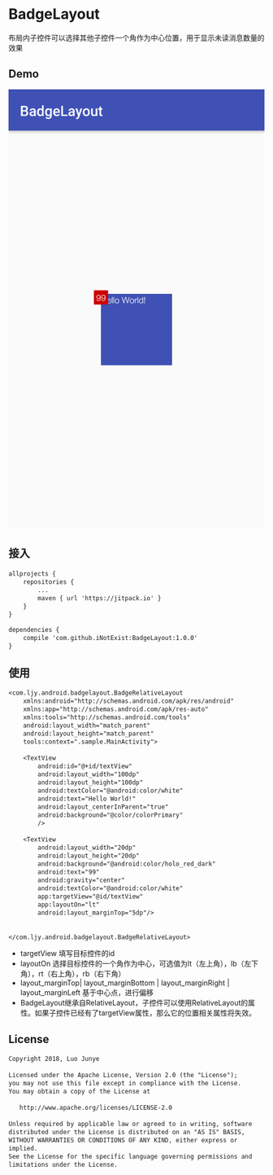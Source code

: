 # BadgeLayout
布局内子控件可以选择其他子控件一个角作为中心位置，用于显示未读消息数量的效果

## Demo
![Demo](BadgeLayout_Demo.png)
## 接入
```
allprojects {
    repositories {
        ...
        maven { url 'https://jitpack.io' }
    }
}
```
```
dependencies {
    compile 'com.github.iNotExist:BadgeLayout:1.0.0'
}
```
## 使用
```
<com.ljy.android.badgelayout.BadgeRelativeLayout
    xmlns:android="http://schemas.android.com/apk/res/android"
    xmlns:app="http://schemas.android.com/apk/res-auto"
    xmlns:tools="http://schemas.android.com/tools"
    android:layout_width="match_parent"
    android:layout_height="match_parent"
    tools:context=".sample.MainActivity">

    <TextView
        android:id="@+id/textView"
        android:layout_width="100dp"
        android:layout_height="100dp"
        android:textColor="@android:color/white"
        android:text="Hello World!"
        android:layout_centerInParent="true"
        android:background="@color/colorPrimary"
        />

    <TextView
        android:layout_width="20dp"
        android:layout_height="20dp"
        android:background="@android:color/holo_red_dark"
        android:text="99"
        android:gravity="center"
        android:textColor="@android:color/white"
        app:targetView="@id/textView"
        app:layoutOn="lt"
        android:layout_marginTop="5dp"/>


</com.ljy.android.badgelayout.BadgeRelativeLayout>
```
- targetView 填写目标控件的id
- layoutOn 选择目标控件的一个角作为中心，可选值为lt（左上角），lb（左下角），rt（右上角），rb（右下角）
- layout_marginTop| layout_marginBottom | layout_marginRight | layout_marginLeft 基于中心点，进行偏移
- BadgeLayout继承自RelativeLayout，子控件可以使用RelativeLayout的属性。如果子控件已经有了targetView属性，那么它的位置相关属性将失效。

## License
```
Copyright 2018, Luo Junye

Licensed under the Apache License, Version 2.0 (the "License");
you may not use this file except in compliance with the License.
You may obtain a copy of the License at

   http://www.apache.org/licenses/LICENSE-2.0

Unless required by applicable law or agreed to in writing, software
distributed under the License is distributed on an "AS IS" BASIS,
WITHOUT WARRANTIES OR CONDITIONS OF ANY KIND, either express or implied.
See the License for the specific language governing permissions and
limitations under the License.
```